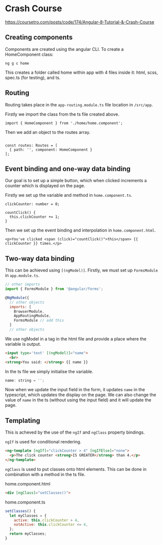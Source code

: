 # Crash Course

https://coursetro.com/posts/code/174/Angular-8-Tutorial-&-Crash-Course

## Creating components

Components are created using the angular CLI. To create a HomeComponent class: 
```
ng g c home
```

This creates a folder called home within app with 4 files inside it: html, scss, spec.ts (for testing), and ts.

## Routing

Routing takes place in the ```app-routing.module.ts``` file location in ```/src/app```.

Firstly we import the class from the ts file created above.

```
import { HomeComponent } from './home/home.component';
```

Then we add an object to the routes array.
```

const routes: Routes = [
  { path: '', component: HomeComponent }
];
```

## Event binding and one-way data binding

Our goal is to set up a simple button, which when clicked increments a counter which is displayed on the page.

Firstly we set up the variable and method in ```home.component.ts```.

```
clickCounter: number = 0;

countClick() {
  this.clickCounter += 1;
}
```

Then we set up the event binding and interpolation in ```home.component.html```.

```
<p>You've clicked <span (click)="countClick()">this</span> {{ clickCounter }} times.</p>
```

## Two-way data binding

This can be achieved using ```[(ngModel)]```. Firstly, we must set up ```FormsModule``` in ```app.module.ts```.

```javascript
// other imports
import { FormsModule } from '@angular/forms';

@NgModule({
  // other objects
  imports: [
    BrowserModule,
    AppRoutingModule,
    FormsModule // add this
  ]
  // other objects
```

We use ngModel in a tag in the html file and provide a place where the variable is output.

```html
<input type='text' [(ngModel)]="name">
  <br>
<strong>You said: </strong> {{ name }}
```

In the ts file we simply initialise the variable.

```javascript
name: string = '';
```

Now when we update the input field in the form, it updates ```name``` in the typescript, which updates the display on the page. We can also change the value of ```name``` in the ts (without using the input field) and it will update the page.

## Templating

This is acheved by the use of the ```ngIf``` and ```ngClass``` property bindings.

```ngIf``` is used for conditional rendering.

```html
<ng-template [ngIf]="clickCounter > 4" [ngIfElse]="none">
  <p>The click counter <strong>IS GREATER</strong> than 4.</p>
</ng-template>
```

```ngClass``` is used to put classes onto html elements. This can be done in combination with a method in the ts file.

home.component.html
```html
<div [ngClass]="setClasses()">
```

home.component.ts
```javascript
setClasses() {
  let myClasses = {
    active: this.clickCounter > 4,
    notActive: this.clickCounter <= 4,
  };
  return myClasses;
}
```